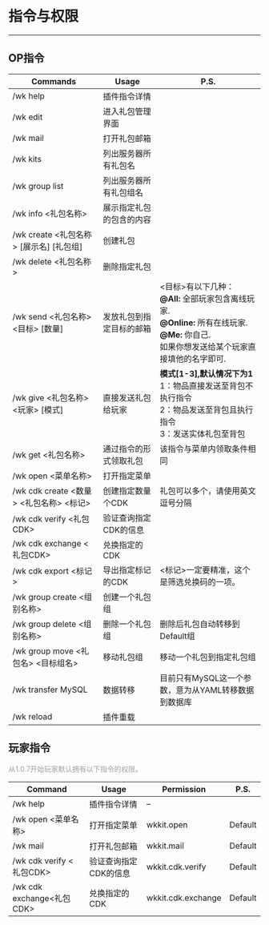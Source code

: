 # 指令与权限

---

## OP指令


| Commands                                | Usage                    | P.S.                                                                                                                                                          |
| ----------------------------------------- | -------------------------- | --------------------------------------------------------------------------------------------------------------------------------------------------------------- |
| /wk help                                | 插件指令详情             |                                                                                                                                                               |
| /wk edit                                | 进入礼包管理界面         |                                                                                                                                                               |
| /wk mail                                | 打开礼包邮箱             |                                                                                                                                                               |
| /wk kits                                | 列出服务器所有礼包名     |                                                                                                                                                               |
| /wk group list                          | 列出服务器所有礼包组名   |                                                                                                                                                               |
| /wk info <礼包名称>                     | 展示指定礼包的包含的内容 |                                                                                                                                                               |
| /wk create <礼包名称> [展示名] [礼包组] | 创建礼包                 |                                                                                                                                                               |
| /wk delete <礼包名称>                   | 删除指定礼包             |                                                                                                                                                               |
| /wk send <礼包名称> <目标> [数量]       | 发放礼包到指定目标的邮箱 | <目标>有以下几种：<br /> **@All:** 全部玩家包含离线玩家.<br/> **@Online:** 所有在线玩家.<br/> **@Me:** 你自己. <br/>如果你想发送给某个玩家直接填他的名字即可. |
| /wk give <礼包名称> <玩家> [模式]       | 直接发送礼包给玩家       | **模式[1-3],默认情况下为1**<br />1：物品直接发送至背包不执行指令<br />2：物品发送至背包且执行指令<br />3：发送实体礼包至背包                                  |
| /wk get <礼包名称>                       | 通过指令的形式领取礼包       | 该指令与菜单内领取条件相同                                |
| /wk open <菜单名称>                     | 打开指定菜单             |                                                                                                                                                               |
| /wk cdk create <数量> <礼包名称> <标记> | 创建指定数量个CDK        | 礼包可以多个，请使用英文逗号分隔                                                                                                                              |
| /wk cdk verify <礼包CDK>                | 验证查询指定CDK的信息    |                                                                                                                                                               |
| /wk cdk exchange <礼包CDK>              | 兑换指定的CDK            |                                                                                                                                                               |
| /wk cdk export <标记>                   | 导出指定标记的CDK        | <标记>一定要精准，这个是筛选兑换码的一项。                                                                                                                    |
| /wk group create <组别名称>             | 创建一个礼包组           |                                                                                                                                                               |
| /wk group delete <组别名称>             | 删除一个礼包组           | 删除后礼包自动转移到Default组                                                                                                                                 |
| /wk group move <礼包名> <目标组名>      | 移动礼包组               | 移动一个礼包到指定礼包组                                                                                                                                      |
| /wk transfer MySQL                      | 数据转移                 | 目前只有MySQL这一个参数，意为从YAML转移数据到数据库                                                                                                           |
| /wk reload                              | 插件重载                 |                                                                                                                                                               |

## 玩家指令

<font color="#a19f9d">从1.0.7开始玩家默认拥有以下指令的权限。</font><br />


| Command                   | Usage                 | Permission         | P.S.    |
| --------------------------- | ----------------------- | -------------------- | --------- |
| /wk help                  | 插件指令详情          | –                 |         |
| /wk open <菜单名称>       | 打开指定菜单          | wkkit.open         | Default |
| /wk mail                  | 打开礼包邮箱          | wkkit.mail         | Default |
| /wk cdk verify <礼包CDK>  | 验证查询指定CDK的信息 | wkkit.cdk.verify   | Default |
| /wk cdk exchange<礼包CDK> | 兑换指定的CDK         | wkkit.cdk.exchange | Default |
